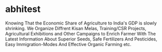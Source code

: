 # abhitest
Knowing That the Economic Share of Agriculture to India's GDP is slowly shrinking. We Organize Diffrent Kisan Melas, Training/CSR Projects, Agricultural Exhibitions and Other Campaigns to Enrich Farmer With The Latest Information About Superior Seeds, Safe Fertilizers And Pesticides, Easy Immigration-Modes And Effective Organic Farming etc. 
